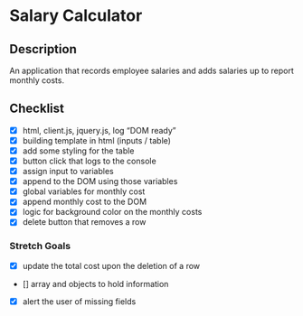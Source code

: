 # Salary Calculator

## Description
An application that records employee salaries and adds salaries up to report monthly costs.

## Checklist 
- [x] html, client.js, jquery.js, log “DOM ready”
- [x] building template in html (inputs / table)
- [x] add some styling for the table
- [x] button click that logs to the console
- [x] assign input to variables
- [x] append to the DOM using those variables
- [x] global variables for monthly cost
- [x] append monthly cost to the DOM
- [x] logic for background color on the monthly costs
- [x] delete button that removes a row

### Stretch Goals
- [x] update the total cost upon the deletion of a row
- [] array and objects to hold information
- [x] alert the user of missing fields